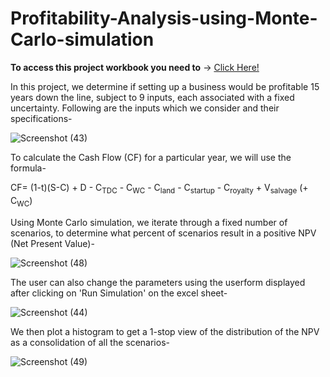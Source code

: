 # Profitability-Analysis-using-Monte-Carlo-simulation

**To access this project workbook you need to** -> [Click Here!](https://github.com/pranavtumkur/Profitability-Analysis-using-Monte-Carlo-simulation/blob/main/Profitability-Analysis-Tumkur-Monte%20Carlo.xlsm)

In this project, we determine if setting up a business would be profitable 15 years down the line, subject to 9 inputs, each associated with a fixed uncertainty. Following are the inputs which we consider and their specifications-

![Screenshot (43)](https://user-images.githubusercontent.com/65482013/103472748-17e26900-4db7-11eb-8ce0-cf0141c7110f.png)

To calculate the Cash Flow (CF) for a particular year, we will use the formula-

CF= (1-t)(S-C) + D - C<sub>TDC</sub> - C<sub>WC</sub> - C<sub>land</sub> - C<sub>startup</sub> - C<sub>royalty</sub> + V<sub>salvage</sub> (+ C<sub>WC</sub>)

Using Monte Carlo simulation, we iterate through a fixed number of scenarios, to determine what percent of scenarios result in a positive NPV (Net Present Value)-

![Screenshot (48)](https://user-images.githubusercontent.com/65482013/103472861-76f4ad80-4db8-11eb-8674-c7831bc374b2.png)

The user can also change the parameters using the userform displayed after clicking on 'Run Simulation' on the excel sheet-

![Screenshot (44)](https://user-images.githubusercontent.com/65482013/103472821-0057b000-4db8-11eb-810c-5ee26b1bcb12.png)

We then plot a histogram to get a 1-stop view of the distribution of the NPV as a consolidation of all the scenarios-

![Screenshot (49)](https://user-images.githubusercontent.com/65482013/103472857-63e1dd80-4db8-11eb-8f3c-2832b8f62cca.png)

